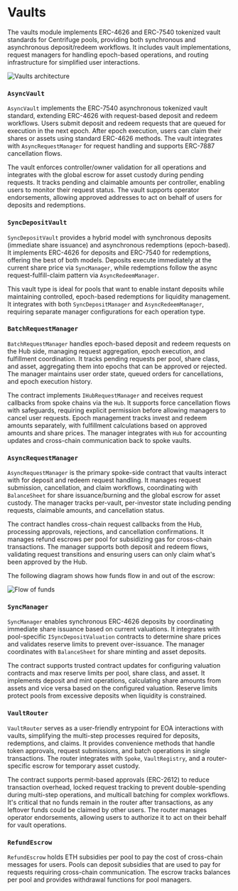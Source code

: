 # Vaults

The vaults module implements ERC-4626 and ERC-7540 tokenized vault standards for Centrifuge pools, providing both synchronous and asynchronous deposit/redeem workflows. It includes vault implementations, request managers for handling epoch-based operations, and routing infrastructure for simplified user interactions.

![Vaults architecture](http://www.plantuml.com/plantuml/proxy?cache=no&src=https://raw.githubusercontent.com/centrifuge/protocol/refs/heads/main/docs/architecture/vaults/vaults.puml)

### `AsyncVault`

`AsyncVault` implements the ERC-7540 asynchronous tokenized vault standard, extending ERC-4626 with request-based deposit and redeem workflows. Users submit deposit and redeem requests that are queued for execution in the next epoch. After epoch execution, users can claim their shares or assets using standard ERC-4626 methods. The vault integrates with `AsyncRequestManager` for request handling and supports ERC-7887 cancellation flows.

The vault enforces controller/owner validation for all operations and integrates with the global escrow for asset custody during pending requests. It tracks pending and claimable amounts per controller, enabling users to monitor their request status. The vault supports operator endorsements, allowing approved addresses to act on behalf of users for deposits and redemptions.

### `SyncDepositVault`

`SyncDepositVault` provides a hybrid model with synchronous deposits (immediate share issuance) and asynchronous redemptions (epoch-based). It implements ERC-4626 for deposits and ERC-7540 for redemptions, offering the best of both models. Deposits execute immediately at the current share price via `SyncManager`, while redemptions follow the async request-fulfill-claim pattern via `AsyncRedeemManager`.

This vault type is ideal for pools that want to enable instant deposits while maintaining controlled, epoch-based redemptions for liquidity management. It integrates with both `SyncDepositManager` and `AsyncRedeemManager`, requiring separate manager configurations for each operation type.

### `BatchRequestManager`

`BatchRequestManager` handles epoch-based deposit and redeem requests on the Hub side, managing request aggregation, epoch execution, and fulfillment coordination. It tracks pending requests per pool, share class, and asset, aggregating them into epochs that can be approved or rejected. The manager maintains user order state, queued orders for cancellations, and epoch execution history.

The contract implements `IHubRequestManager` and receives request callbacks from spoke chains via the `Hub`. It supports force cancellation flows with safeguards, requiring explicit permission before allowing managers to cancel user requests. Epoch management tracks invest and redeem amounts separately, with fulfillment calculations based on approved amounts and share prices. The manager integrates with `Hub` for accounting updates and cross-chain communication back to spoke vaults.

### `AsyncRequestManager`

`AsyncRequestManager` is the primary spoke-side contract that vaults interact with for deposit and redeem request handling. It manages request submission, cancellation, and claim workflows, coordinating with `BalanceSheet` for share issuance/burning and the global escrow for asset custody. The manager tracks per-vault, per-investor state including pending requests, claimable amounts, and cancellation status.

The contract handles cross-chain request callbacks from the Hub, processing approvals, rejections, and cancellation confirmations. It manages refund escrows per pool for subsidizing gas for cross-chain transactions. The manager supports both deposit and redeem flows, validating request transitions and ensuring users can only claim what's been approved by the Hub.

The following diagram shows how funds flow in and out of the escrow:

![Flow of funds](http://www.plantuml.com/plantuml/proxy?cache=no&src=https://raw.githubusercontent.com/centrifuge/protocol/refs/heads/main/docs/architecture/vaults/flow-of-funds.puml)

### `SyncManager`

`SyncManager` enables synchronous ERC-4626 deposits by coordinating immediate share issuance based on current valuations. It integrates with pool-specific `ISyncDepositValuation` contracts to determine share prices and validates reserve limits to prevent over-issuance. The manager coordinates with `BalanceSheet` for share minting and asset deposits.

The contract supports trusted contract updates for configuring valuation contracts and max reserve limits per pool, share class, and asset. It implements deposit and mint operations, calculating share amounts from assets and vice versa based on the configured valuation. Reserve limits protect pools from excessive deposits when liquidity is constrained.

### `VaultRouter`

`VaultRouter` serves as a user-friendly entrypoint for EOA interactions with vaults, simplifying the multi-step processes required for deposits, redemptions, and claims. It provides convenience methods that handle token approvals, request submissions, and batch operations in single transactions. The router integrates with `Spoke`, `VaultRegistry`, and a router-specific escrow for temporary asset custody.

The contract supports permit-based approvals (ERC-2612) to reduce transaction overhead, locked request tracking to prevent double-spending during multi-step operations, and multicall batching for complex workflows. It's critical that no funds remain in the router after transactions, as any leftover funds could be claimed by other users. The router manages operator endorsements, allowing users to authorize it to act on their behalf for vault operations.

### `RefundEscrow`

`RefundEscrow` holds ETH subsidies per pool to pay the cost of cross-chain messages for users. Pools can deposit subsidies that are used to pay for requests requiring cross-chain communication. The escrow tracks balances per pool and provides withdrawal functions for pool managers.